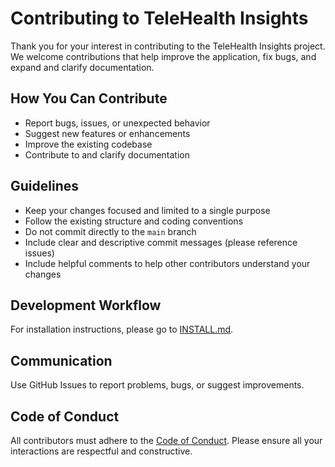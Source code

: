 # Contributing to TeleHealth Insights

Thank you for your interest in contributing to the TeleHealth Insights project. We welcome contributions that help improve the application, fix bugs, and expand and clarify documentation.

## How You Can Contribute

- Report bugs, issues, or unexpected behavior
- Suggest new features or enhancements
- Improve the existing codebase
- Contribute to and clarify documentation

## Guidelines

- Keep your changes focused and limited to a single purpose
- Follow the existing structure and coding conventions
- Do not commit directly to the `main` branch
- Include clear and descriptive commit messages (please reference issues)
- Include helpful comments to help other contributors understand your changes

## Development Workflow

For installation instructions, please go to [INSTALL.md](INSTALL.md).

## Communication

Use GitHub Issues to report problems, bugs, or suggest improvements.

## Code of Conduct

All contributors must adhere to the [Code of Conduct](CodeOfConduct.md). Please ensure all your interactions are respectful and constructive.
